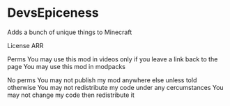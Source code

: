 # DevsEpiceness
Adds a bunch of unique things to Minecraft

License
ARR

Perms
You may use this mod in videos only if you leave a link back to the page
You may use this mod in modpacks

No perms
You may not publish my mod anywhere else unless told otherwise 
You may not redistribute my code under any cercumstances
You may not change my code then redistribute it